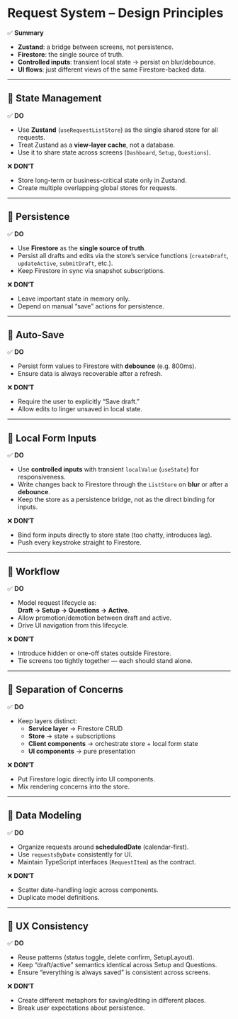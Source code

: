 # Request System – Design Principles

✅ **Summary**

- **Zustand**: a bridge between screens, not persistence.
- **Firestore**: the single source of truth.
- **Controlled inputs**: transient local state → persist on blur/debounce.
- **UI flows**: just different views of the same Firestore-backed data.

---

## 🔹 State Management

✅ **DO**

- Use **Zustand** (`useRequestListStore`) as the single shared store for all requests.
- Treat Zustand as a **view-layer cache**, not a database.
- Use it to share state across screens (`Dashboard`, `Setup`, `Questions`).

❌ **DON’T**

- Store long-term or business-critical state only in Zustand.
- Create multiple overlapping global stores for requests.

---

## 🔹 Persistence

✅ **DO**

- Use **Firestore** as the **single source of truth**.
- Persist all drafts and edits via the store’s service functions (`createDraft`, `updateActive`, `submitDraft`, etc.).
- Keep Firestore in sync via snapshot subscriptions.

❌ **DON’T**

- Leave important state in memory only.
- Depend on manual “save” actions for persistence.

---

## 🔹 Auto-Save

✅ **DO**

- Persist form values to Firestore with **debounce** (e.g. 800ms).
- Ensure data is always recoverable after a refresh.

❌ **DON’T**

- Require the user to explicitly “Save draft.”
- Allow edits to linger unsaved in local state.

---

## 🔹 Local Form Inputs

✅ **DO**

- Use **controlled inputs** with transient `localValue` (`useState`) for responsiveness.
- Write changes back to Firestore through the `ListStore` on **blur** or after a **debounce**.
- Keep the store as a persistence bridge, not as the direct binding for inputs.

❌ **DON’T**

- Bind form inputs directly to store state (too chatty, introduces lag).
- Push every keystroke straight to Firestore.

---

## 🔹 Workflow

✅ **DO**

- Model request lifecycle as:  
  **Draft → Setup → Questions → Active**.
- Allow promotion/demotion between draft and active.
- Drive UI navigation from this lifecycle.

❌ **DON’T**

- Introduce hidden or one-off states outside Firestore.
- Tie screens too tightly together — each should stand alone.

---

## 🔹 Separation of Concerns

✅ **DO**

- Keep layers distinct:
  - **Service layer** → Firestore CRUD
  - **Store** → state + subscriptions
  - **Client components** → orchestrate store + local form state
  - **UI components** → pure presentation

❌ **DON’T**

- Put Firestore logic directly into UI components.
- Mix rendering concerns into the store.

---

## 🔹 Data Modeling

✅ **DO**

- Organize requests around **scheduledDate** (calendar-first).
- Use `requestsByDate` consistently for UI.
- Maintain TypeScript interfaces (`RequestItem`) as the contract.

❌ **DON’T**

- Scatter date-handling logic across components.
- Duplicate model definitions.

---

## 🔹 UX Consistency

✅ **DO**

- Reuse patterns (status toggle, delete confirm, SetupLayout).
- Keep “draft/active” semantics identical across Setup and Questions.
- Ensure “everything is always saved” is consistent across screens.

❌ **DON’T**

- Create different metaphors for saving/editing in different places.
- Break user expectations about persistence.
